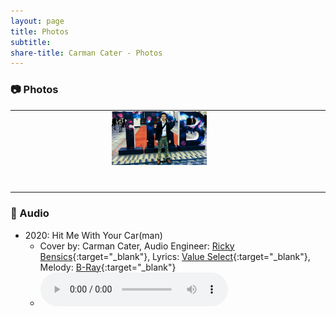 ```yaml
---
layout: page
title: Photos
subtitle: 
share-title: Carman Cater - Photos
---
```


### :camera: Photos

|            |            |            |       
|:----------:|:----------:|:----------:|
|<a href="/assets/img/meAtTrb.jpg"><img style="max-width:33%;" src="/assets/img/meAtTrb.jpg"></a>|            |            |    
|            |            |            |    
|            |            |            |    
|            |            |            |    
|            |            |            |    
|            |            |            |    
|            |            |            |    
|            |            |            |    
    
### :microphone: Audio
- 2020: Hit Me With Your Car(man)  
    - Cover by: Carman Cater, Audio Engineer: [Ricky Bensics](https://www.linkedin.com/in/rickybensics/){:target="_blank"}, Lyrics: [Value Select](https://www.youtube.com/@ValueSelectTV){:target="_blank"}, Melody: [B-Ray](https://www.youtube.com/watch?v=k857d-_kbk0&t=0s){:target="_blank"}
    - <audio controls src="/assets/audio/hit me with your carman.mp3"></audio>